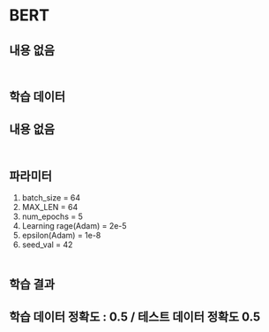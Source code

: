 
# BERT
## 내용 없음<br/><br/>

## 학습 데이터 
## 내용 없음<br/><br/>


## 파라미터  
1. batch_size = 64
2. MAX_LEN = 64
3. num_epochs = 5
4. Learning rage(Adam) = 2e-5
5. epsilon(Adam) = 1e-8
6. seed_val = 42  <br/><br/>



## 학습 결과
## 학습 데이터 정확도 : 0.5 / 테스트 데이터 정확도 0.5
